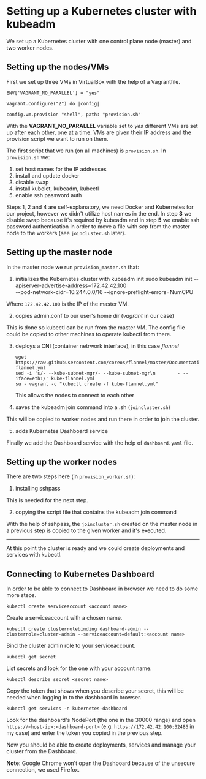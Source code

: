 # Setting up a Kubernetes cluster with kubeadm

We set up a Kubernetes cluster with one control plane node (master) and two worker nodes.

## Setting up the nodes/VMs

First we set up three VMs in VirtualBox with the help of a Vagrantfile.

    ENV['VAGRANT_NO_PARALLEL'] = "yes"

    Vagrant.configure("2") do |config|

    config.vm.provision "shell", path: "provision.sh"

With the **VAGRANT_NO_PARALLEL** variable set to *yes* different VMs are set up after each other, one at a time. VMs are given their IP address and the provision script we want to run on them.

The first script that we run (on all machines) is `provision.sh`. In `provision.sh` we:
 1. set host names for the IP addresses
 2. install and update docker
 3. disable swap
 4. install kubelet, kubeadm, kubectl
 5. enable ssh password auth

Steps 1, 2 and 4 are self-explanatory, we need Docker and Kubernetes for our project, however we didn't utilize host names in the end. In step **3** we disable swap because it's required by kubeadm and in step **5** we enable ssh password authentication in order to move a file with *scp* from the master node to the workers (see `joincluster.sh` later).

## Setting up the master node

In the master node we run `provision_master.sh` that:
 1. initializes the Kubernetes cluster with kubeadm init
        sudo kubeadm init --apiserver-advertise-address=172.42.42.100 \
        --pod-network-cidr=10.244.0.0/16 --ignore-preflight-errors=NumCPU

 Where `172.42.42.100` is the IP of the master VM.

 2. copies admin.conf to our user's home dir (*vagrant* in our case)

 This is done so kubectl can be run from the master VM. The config file could be copied to other machines to operate kubectl from there.

 3. deploys a CNI (container netrwork interface), in this case *flannel*

        wget https://raw.githubusercontent.com/coreos/flannel/master/Documentation/kube-flannel.yml
        sed -i 's/- --kube-subnet-mgr/- --kube-subnet-mgr\n        - --iface=eth1/' kube-flannel.yml
        su - vagrant -c "kubectl create -f kube-flannel.yml"

      This allows the nodes to connect to each other

 4. saves the kubeadm join command into a .sh (`joincluster.sh`)

  This will be copied to worker nodes and run there in order to join the cluster.

 5. adds Kubernetes Dashboard service

 Finally we add the Dashboard service with the help of `dashboard.yaml` file.

## Setting up the worker nodes

There are two steps here (in `provision_worker.sh`):
 1. installing sshpass

 This is needed for the next step.

 2. copying the script file that contains the kubeadm join command

 With the help of sshpass, the `joincluster.sh` created on the master node in a previous step is copied to the given worker and it's executed.

---

At this point the cluster is ready and we could create deployments and services with kubectl.

## Connecting to Kubernetes Dashboard

In order to be able to connect to Dashboard in browser we need to do some more steps.

    kubectl create serviceaccount <account name>

Create a serviceaccount with a chosen name.

    kubectl create clusterrolebinding dashboard-admin --clusterrole=cluster-admin --serviceaccount=default:<account name>

Bind the cluster admin role to your serviceaccount.

    kubectl get secret

List secrets and look for the one with your account name.

    kubectl describe secret <secret name>

Copy the token that shows when you describe your secret, this will be needed when logging in to the dashboard in browser.

    kubectl get services -n kubernetes-dashboard

Look for the dashboard's NodePort (the one in the 30000 range) and open `https://<host-ip>:<dashboard-port>` (e.g. `https://172.42.42.100:32486` in my case) and enter the token you copied in the previous step.

Now you should be able to create deployments, services and manage your cluster from the Dashboard.

**Note**: Google Chrome won't open the Dashboard because of the unsecure connection, we used Firefox.
